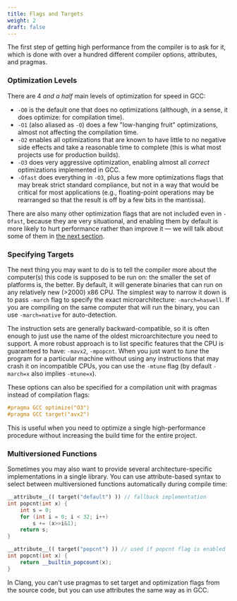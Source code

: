 ```yaml
---
title: Flags and Targets
weight: 2
draft: false
---
```


The first step of getting high performance from the compiler is to ask for it, which is done with over a hundred different compiler options, attributes, and pragmas.

### Optimization Levels

There are 4 *and a half* main levels of optimization for speed in GCC:

- `-O0` is the default one that does no optimizations (although, in a sense, it does optimize: for compilation time).
- `-O1` (also aliased as `-O`) does a few "low-hanging fruit" optimizations, almost not affecting the compilation time.
- `-O2` enables all optimizations that are known to have little to no negative side effects and take a reasonable time to complete (this is what most projects use for production builds).
- `-O3` does very aggressive optimization, enabling almost all *correct* optimizations implemented in GCC.
- `-Ofast` does everything in `-O3`, plus a few more optimizations flags that may break strict standard compliance, but not in a way that would be critical for most applications (e.g., floating-point operations may be rearranged so that the result is off by a few bits in the mantissa).

There are also many other optimization flags that are not included even in `-Ofast`, because they are very situational, and enabling them by default is more likely to hurt performance rather than improve it — we will talk about some of them in [the next section](../situational).

### Specifying Targets

The next thing you may want to do is to tell the compiler more about the computer(s) this code is supposed to be run on: the smaller the set of platforms is, the better. By default, it will generate binaries that can run on any relatively new (>2000) x86 CPU. The simplest way to narrow it down is to pass `-march` flag to specify the exact microarchitecture: `-march=haswell`. If you are compiling on the same computer that will run the binary, you can use `-march=native` for auto-detection.

The instruction sets are generally backward-compatible, so it is often enough to just use the name of the oldest microarchitecture you need to support. A more robust approach is to list specific features that the CPU is guaranteed to have: `-mavx2`, `-mpopcnt`. When you just want to *tune* the program for a particular machine without using any instructions that may crash it on incompatible CPUs, you can use the `-mtune` flag (by default `-march=x` also implies `-mtune=x`).

These options can also be specified for a compilation unit with pragmas instead of compilation flags:

```c++
#pragma GCC optimize("O3")
#pragma GCC target("avx2")
```

This is useful when you need to optimize a single high-performance procedure without increasing the build time for the entire project.

### Multiversioned Functions

Sometimes you may also want to provide several architecture-specific implementations in a single library. You can use attribute-based syntax to select between multiversioned functions automatically during compile time:

```c++
__attribute__(( target("default") )) // fallback implementation
int popcnt(int x) {
    int s = 0;
    for (int i = 0; i < 32; i++)
        s += (x>>i&1);
    return s;
}

__attribute__(( target("popcnt") )) // used if popcnt flag is enabled
int popcnt(int x) {
    return __builtin_popcount(x);
}
```

In Clang, you can't use pragmas to set target and optimization flags from the source code, but you can use attributes the same way as in GCC.

